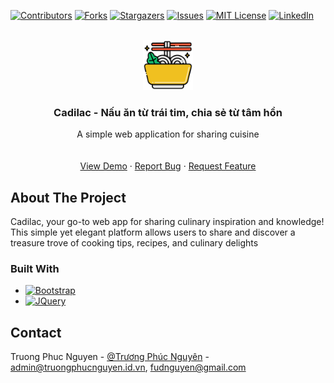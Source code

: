 
<a name="readme-top"></a>

[![Contributors][contributors-shield]][contributors-url]
[![Forks][forks-shield]][forks-url]
[![Stargazers][stars-shield]][stars-url]
[![Issues][issues-shield]][issues-url]
[![MIT License][license-shield]][license-url]
[![LinkedIn][linkedin-shield]][linkedin-url]



<!-- PROJECT LOGO -->
<br />
<div align="center">
  <a href="https://github.com/quatabenho/cadilac">
    <img src="assets/img/favicon.png" alt="Logo" width="80" height="80">
  </a>

  <h3 align="center">Cadilac - Nấu ăn từ trái tim, chia sẻ từ tâm hồn</h3>

  <p align="center">
    A simple web application for sharing cuisine 
    <br />
    <br />
    <br />
    <a href="https://cadilac.click">View Demo</a>
    ·
    <a href="https://github.com/quatabenho/cadilac/issues">Report Bug</a>
    ·
    <a href="https://github.com/quatabenho/cadilac/issues">Request Feature</a>
  </p>
</div>







<!-- ABOUT THE PROJECT -->
## About The Project

<!-- [![Product Name Screen Shot][product-screenshot]](https://example.com) -->

Cadilac, your go-to web app for sharing culinary inspiration and knowledge! 
<br />
This simple yet elegant platform allows users to share and discover a treasure trove of cooking tips, recipes, and culinary delights




### Built With

* [![Bootstrap][Bootstrap.com]][Bootstrap-url]
* [![JQuery][JQuery.com]][JQuery-url]






<!-- CONTACT -->
## Contact

Truong Phuc Nguyen - [@Trương Phúc Nguyên](https://facebook.com/ngui3n) - admin@truongphucnguyen.id.vn, fudnguyen@gmail.com





<!-- MARKDOWN LINKS & IMAGES -->
<!-- https://www.markdownguide.org/basic-syntax/#reference-style-links -->
[contributors-shield]: https://img.shields.io/github/contributors/quatabenho/cadilac.svg?style=for-the-badge
[contributors-url]: https://github.com/quatabenho/cadilac/graphs/contributors
[forks-shield]: https://img.shields.io/github/forks/quatabenho/cadilac.svg?style=for-the-badge
[forks-url]: https://github.com/quatabenho/cadilac/network/members
[stars-shield]: https://img.shields.io/github/stars/quatabenho/cadilac.svg?style=for-the-badge
[stars-url]: https://github.com/quatabenho/cadilac/stargazers
[issues-shield]: https://img.shields.io/github/issues/quatabenho/cadilac.svg?style=for-the-badge
[issues-url]: https://github.com/quatabenho/cadilac/issues
[license-shield]: https://img.shields.io/github/license/quatabenho/cadilac.svg?style=for-the-badge
[license-url]: https://github.com/quatabenho/cadilac/blob/master/LICENSE.txt
[linkedin-shield]: https://img.shields.io/badge/-LinkedIn-black.svg?style=for-the-badge&logo=linkedin&colorB=555
[linkedin-url]: https://linkedin.com/in/quatabenho
[product-screenshot]: images/screenshot.png
[Next.js]: https://img.shields.io/badge/next.js-000000?style=for-the-badge&logo=nextdotjs&logoColor=white
[Next-url]: https://nextjs.org/
[React.js]: https://img.shields.io/badge/React-20232A?style=for-the-badge&logo=react&logoColor=61DAFB
[React-url]: https://reactjs.org/
[Vue.js]: https://img.shields.io/badge/Vue.js-35495E?style=for-the-badge&logo=vuedotjs&logoColor=4FC08D
[Vue-url]: https://vuejs.org/
[Angular.io]: https://img.shields.io/badge/Angular-DD0031?style=for-the-badge&logo=angular&logoColor=white
[Angular-url]: https://angular.io/
[Svelte.dev]: https://img.shields.io/badge/Svelte-4A4A55?style=for-the-badge&logo=svelte&logoColor=FF3E00
[Svelte-url]: https://svelte.dev/
[Laravel.com]: https://img.shields.io/badge/Laravel-FF2D20?style=for-the-badge&logo=laravel&logoColor=white
[Laravel-url]: https://laravel.com
[Bootstrap.com]: https://img.shields.io/badge/Bootstrap-563D7C?style=for-the-badge&logo=bootstrap&logoColor=white
[Bootstrap-url]: https://getbootstrap.com
[JQuery.com]: https://img.shields.io/badge/jQuery-0769AD?style=for-the-badge&logo=jquery&logoColor=white
[JQuery-url]: https://jquery.com 
